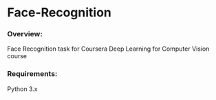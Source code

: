 # Face-Recognition

### Overview:
Face Recognition task for Coursera Deep Learning for Computer Vision course

### Requirements:
Python 3.x
